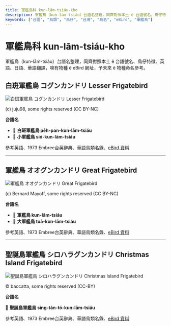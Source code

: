 ```yaml
---
title: 軍艦鳥科 kun-lām-tsiáu-kho
description: 軍艦鳥（kun-lām-tsiáu）台語名整理，同齊對照本土 ê 台語號名、鳥仔特徵、英語、日語、華語翻譯，嘛有物種 ê eBird 網址，予未來 ê 物種命名參考。
keywords: ["台語", "鳥類", "鳥仔", "台灣", "鳥名", "eBird", "軍艦鳥"]
---
```


# 軍艦鳥科 kun-lām-tsiáu-kho

軍艦鳥（kun-lām-tsiáu）台語名整理，同齊對照本土 ê 台語號名、鳥仔特徵、英語、日語、華語翻譯，嘛有物種 ê eBird 網址，予未來 ê 物種命名參考。

## 白斑軍艦鳥 コグンカンドリ Lesser Frigatebird

![白斑軍艦鳥 コグンカンドリ Lesser Frigatebird](https://inaturalist-open-data.s3.amazonaws.com/photos/258323439/medium.jpg)

(c) juju98, some rights reserved (CC BY-NC)

**台語名**

- 🎯 **白斑軍艦鳥 pe̍h-pan-kun-lām-tsiáu**
- 🎯 **小軍艦鳥 sió-kun-lām-tsiáu**

參考英語、1973 Embree台英辭典、華語鳥類名錄、[eBird 資料](https://ebird.org/species/lesfri)

---

## 軍艦鳥 オオグンカンドリ Great Frigatebird

![軍艦鳥 オオグンカンドリ Great Frigatebird](https://inaturalist-open-data.s3.amazonaws.com/photos/111687382/medium.jpg)

(c) Bernard Mayoff, some rights reserved (CC BY-NC)

**台語名**

- 🎯 **軍艦鳥 kun-lām-tsiáu**
- 🎯 **大軍艦鳥 tuā-kun-lām-tsiáu**

參考英語、1973 Embree台英辭典、華語鳥類名錄、[eBird 資料](https://ebird.org/species/grefri)

---

## 聖誕島軍艦鳥 シロハラグンカンドリ Christmas Island Frigatebird

![聖誕島軍艦鳥 シロハラグンカンドリ Christmas Island Frigatebird](https://inaturalist-open-data.s3.amazonaws.com/photos/429660920/medium.jpeg)

© baccatta, some rights reserved (CC-BY)

**台語名**

🎯 **聖誕島軍艦鳥 sìng-tàn-tó-kun-lām-tsiáu**

參考英語、1973 Embree台英辭典、華語鳥類名錄、[eBird 資料](https://ebird.org/species/chifri1)
